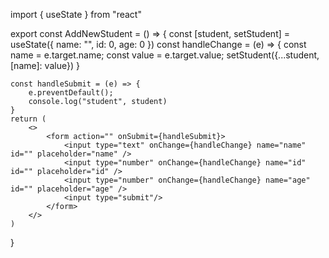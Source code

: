 import { useState } from "react"

export const AddNewStudent = () => {
const [student, setStudent] = useState({
name: "",
id: 0,
age: 0
})
const handleChange = (e) => {
const name = e.target.name;
const value = e.target.value;
setStudent({...student, [name]: value})
}

    const handleSubmit = (e) => {
        e.preventDefault();
        console.log("student", student)
    }
    return (
        <>
            <form action="" onSubmit={handleSubmit}>
                <input type="text" onChange={handleChange} name="name" id="" placeholder="name" />
                <input type="number" onChange={handleChange} name="id" id="" placeholder="id" />
                <input type="number" onChange={handleChange} name="age" id="" placeholder="age" />
                <input type="submit"/>
            </form>
        </>
    )

}
